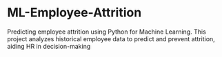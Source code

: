 # ML-Employee-Attrition
Predicting employee attrition using Python for Machine Learning. This project analyzes historical employee data to predict and prevent attrition, aiding HR in decision-making

